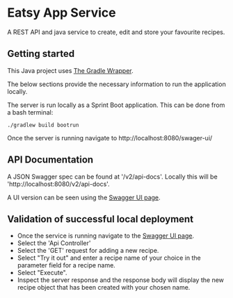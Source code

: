# Eatsy App Service

A REST API and java service to create, edit and store your favourite recipes.

## Getting started

This Java project uses [The Gradle Wrapper](https://docs.gradle.org/current/userguide/gradle_wrapper.html).

The below sections provide the necessary information to run the application locally.

The server is run locally as a Sprint Boot application. This can be done from a bash terminal:

```
./gradlew build bootrun
```

Once the server is running navigate to http://localhost:8080/swager-ui/

## API Documentation

A JSON Swagger spec can be found at '/v2/api-docs'. Locally this will be 'http://localhost:8080/v2/api-docs'.

A UI version can be seen using the [Swagger UI page](http://localhost:8080/swagger-ui/).

## Validation of successful local deployment

* Once the service is running navigate to the [Swagger UI page](http://localhost:8080/swagger-ui/).
* Select the 'Api Controller'
* Select the 'GET' request for adding a new recipe.
* Select "Try it out" and enter a recipe name of your choice in the parameter field for a recipe name.
* Select "Execute".
* Inspect the server response and the response body will display the new recipe object that has been created with your
  chosen name. 


